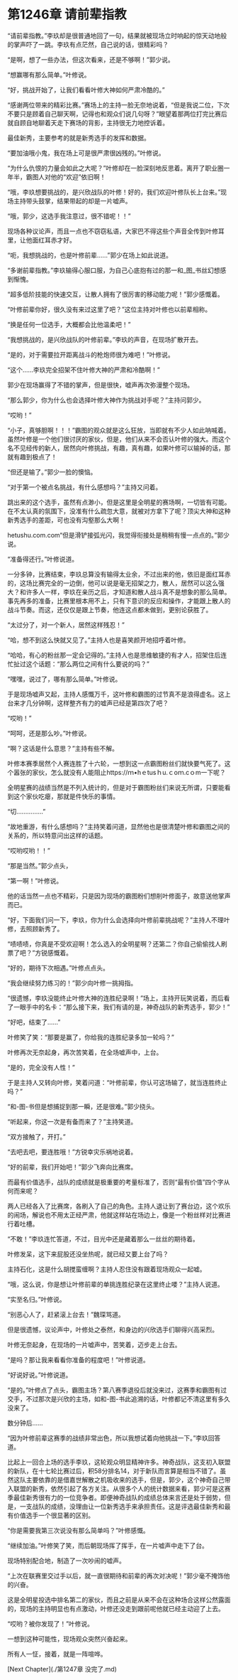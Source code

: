 # 第1246章 请前辈指教

“请前辈指教。”李玖却是很普通地回了一句，结果就被现场立时响起的惊天动地般的掌声吓了一跳。李玖有点茫然，自己说的话，很精彩吗？

“是啊，想了一些办法，但这次看来，还是不够啊！”郭少说。

“想赢哪有那么简单。”叶修说。

“好，挑战开始了，让我们看看叶修大神如何严肃冷酷的。”

“感谢两位带来的精彩比赛。”赛场上的主持一脸无奈地说着，“但是我说二位，下次不要只是顾着自己聊天啊，记得也和观众们说几句呀？”眼望着那两位打完比赛后就自顾自地聊着天走下赛场的背影，主持很无力地控诉着。

最佳新秀，主要参考的就是新秀选手的发挥和数据。

“要加油哦小鬼，我在场上可是很严肃很凶残的。”叶修说。

“为什么仇恨的力量会如此之大呢？”叶修却在一脸深刻地反思着。离开了职业圈一年半，霸图人对他的“欢迎”依旧啊！

“哦，李玖想要挑战的，是兴欣战队的叶修！好的，我们欢迎叶修队长上台来。”现场主持带头鼓掌，结果带起的却是一片嘘声。

“哦，郭少，这选手我注意过，很不错呢！！”

现场各种议论声，而且一点也不窃窃私语，大家巴不得这些个声音全传到叶修耳里，让他面红耳赤才好。

“呃，我想挑战的，也是叶修前辈……”郭少在场上如此说道。

“多谢前辈指教。”李玖输得心服口服，为自己心底抱有过的那一和_图_书丝幻想感到惭愧。

“超多低阶技能的快速交互，让散人拥有了很厉害的移动能力呢！”郭少感慨着。

“叶修前辈你好，很久没有来过这里了吧？”这位主持对叶修也以前辈相称。

“换是任何一位选手，大概都会比他温柔吧！”

“我想挑战的，是兴欣战队的叶修前辈。”李玖的声音，在现场扩散开去。

“是的，对于需要拉开距离战斗的枪炮师很为难吧！”叶修说。

“这个……李玖完全招架不住叶修大神的严肃和冷酷啊！”

郭少在现场赢得了不错的掌声，但是很快，嘘声再次弥漫整个现场。

“那么郭少，你为什么也会选择叶修大神作为挑战对手呢？”主持问郭少。

“哎哟！”

“小子，真够胆啊！！！”霸图的观众就是这么狂放，当即就有不少人如此呐喊着。虽然叶修是一个他们很讨厌的家伙，但是，他们从来不会否认叶修的强大。而这个名不见经传的新人，居然向叶修挑战，有趣，真有趣，如果叶修可以输掉的话，那就有趣到极点了！

“但还是输了。”郭少一脸的懊恼。

“对于第一个被点名挑战，有什么感想吗？”主持又问着。

跳出来的这个选手，虽然有点渺小，但是这里是全明星的赛场啊，一切皆有可能。在不太认真的氛围下，没准有什么疏忽大意，就被对方拿下了呢？顶尖大神和这种新秀选手的差距，可也没有沟壑那么大啊！

hetushu.com.com“但是滑铲接弧光闪，我觉得衔接处是稍稍有慢一点点的。”郭少说。

“准备得还行。”叶修说道。

一分多钟，比赛结束，李玖总算没有输得太业余，不过出来的他，依旧是面红耳赤的，这场比赛完全的一边倒，他可以说是毫无招架之力，散人，居然可以这么强大？和许多人一样，李玖在亲历之后，才知道和散人战斗真不是想象的那么简单。事先再多的准备，比赛里根本用不上，只有下意识的反应和操作，才能跟上散人的战斗节奏。而这，还仅仅是跟上节奏，他连这点都未做到，更别论获胜了。

“太过分了，对一个新人，居然这样残忍！”

“哈，想不到这么快就又见了。”主持人也是喜笑颜开地招呼着叶修。

“哈哈，有心的粉丝那一定会记得的。”主持人也是思维敏捷的有才人，招架住后连忙扯过这个话题：“那么两位之间有什么要说的吗？”

“嘿嘿，说过了，哪有那么简单。”叶修说。

于是现场嘘声又起，主持人感慨万千，这叶修和霸图的过节真不是浪得虚名。这上台来才几分钟啊，这样整齐有力的嘘声已经是第四次了吧？

“哎哟！”

“呵呵，还是那么吵。”叶修说。

“啊？这话是什么意思？”主持有些不解。

叶修本赛季居然个人赛连胜了十六轮，一想到这一点霸图粉丝们就快要气死了。这个嚣张的家伙，怎么就没有人能阻止https://ｍ•hｅtusｈu.ｃoｍ.cｏm一下呢？

全明星赛的战绩当然是不列入统计的，但是对于霸图粉丝们来说无所谓，只要能看到这个家伙吃瘪，那就是件快乐的事情。

“切……………”

“故地重游，有什么感想吗？”主持笑着问道，显然他也是很清楚叶修和霸图之间的关系的，所以特意问出这样的话题。

“哎哟哎哟！！”

“那是当然。”郭少点头，

“第一啊！”叶修说。

他的话当然一点也不精彩，只是因为现场的霸图粉们想削叶修面子，故意送他掌声而已。

“好，下面我们问一下，李玖，你为什么会选择向叶修前辈挑战呢？”主持人不理叶修，去照顾新秀了。

“啧啧啧，你真是不受欢迎啊！怎么选入的全明星啊？还第二？你自己偷偷找人刷票了吧？”方锐感慨着。

“好的，期待下次相遇。”叶修点点头。

“我会继续努力练习的！”郭少向叶修一挑拇指。

“很遗憾，李玖没能终止叶修大神的连胜纪录啊！”场上，主持开玩笑说着，而后看了一眼手中的名卡：“那么接下来，我们有请的是，神奇战队的新秀选手，郭少！”

“好吧，结束了……”

叶修笑了笑：“那要是赢了，你给我的连胜纪录多加一轮吗？”

叶修再次无奈起身，再次苦笑着，在全场嘘声中，上台。

“是的，完全没有人性！”

于是主持人又转向叶修，笑着问道：“叶修前辈，你认可这场输了，就当连胜终止吗？”

“和-图-书但是想捕捉到那一瞬，还是很难。”郭少挠头。

“听起来，你这一次是有备而来了？”主持笑道。

“双方接触了，开打。”

“去吧去吧，要连胜哦！”方锐幸灾乐祸地说着。

“好的前辈，我们开始吧！”郭少飞奔向比赛席。

而最有价值选手，战队的成绩就是极重要的考量标准了，否则“最有价值”四个字从何而来呢？

两人已经各入了比赛席，各刷入了自己的角色。主持人退让到了赛台边，这个欢乐的闹场，解说也不用太正经严肃，他就这样站在场边上，像是一个粉丝样对比赛进行着吐槽。

“不敢！”李玖连忙答道，不过，目光中还是藏着那么一丝丝的期待着。

叶修发呆，这下来屁股还没坐热呢，就已经又要上台了吗？

主持石化，这是什么胡搅蛮缠啊？主持人忍住没有跟着现场观众一起嘘。

“哦，这么说，你是想让叶修前辈的单挑连胜纪录在这里终止喽？”主持人说道。

“实至名归。”叶修说。

“别恶心人了，赶紧滚上台去！”魏琛骂道。

但是很遗憾，议论声中，叶修处之泰然，和身边的兴欣选手们聊得兴高采烈。

叶修无奈起身，在现场的一片嘘声中，苦笑着，迈步走上台去。

“是吗？那让我来看看你准备的程度吧！”叶修说道。

“好说好说。”叶修说道。

“是的。”叶修点了点头，霸图主场？第八赛季退役后就没来过，这赛季和霸图有过交手，不过那次是兴欣的主场，如和-图-书此追溯的话，叶修都记不清这里有多久没来了。

数分钟后……

“因为叶修前辈这赛季的战绩非常出色，所以我想试着向他挑战一下。”李玖回答道。

比起上一回合上场的选手李玖，这轮观众明显精神许多。神奇战队，这支初入联盟的新队，在十七轮比赛过后，积58分排名14，对于新队而言算是相当不错了。虽然这队主要依靠的是借嘉世解散之机吸收来的选手，但是，郭少，这个神奇自己带入联盟的新秀，依然引起了各方关注。从很多个人的统计数据来看，郭少可是这赛季最佳新秀很有力的一位竞争者。即便神奇战队的成绩总体来言还是处于弱势，但是，一支战队的成绩，没理由让一位新秀选手来承担责任。这是评选最佳新秀和最有价值选手一个很显著的区别。

“你是需要我第三次说没有那么简单吗？”叶修感慨。

“继续加油。”叶修笑了笑，而后朝现场挥了挥手，在一片嘘声中走下了台。

现场特别配合地，制造了一次吵闹的嘘声。

“上次在联赛里交过手以后，就一直很期待和前辈的再次对决呢！”郭少毫不掩饰他的兴奋。

这是全明星投选中排名第二的家伙，而且之前是从来不会在这种场合这样公然露面的，现场的主持明显也有点激动，叶修还没走到跟前呢他就已经主动迎了上去。

“哎哟？被你发现了！”叶修说。

一想到这种可能性，现场观众突然兴奋起来。

所有人一怔，接着，就是一阵喧哗。



[Next Chapter](./第1247章 没完了.md)